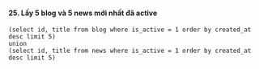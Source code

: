 #### 25. Lấy 5 blog và 5 news mới nhất đã active
```mysql
(select id, title from blog where is_active = 1 order by created_at desc limit 5)
union
(select id, title from news where is_active = 1 order by created_at desc limit 5)
```
